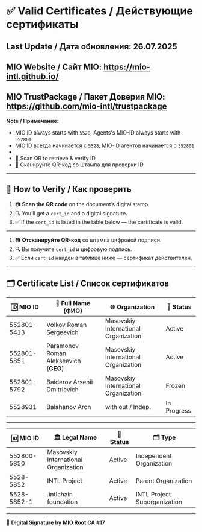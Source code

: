 # ✅ Valid Certificates / Действующие сертификаты

**Last Update / Дата обновления:** 26.07.2025  
---
**MIO Website / Сайт MIO:** https://mio-intl.github.io/
-------
**MIO TrustPackage / Пакет Доверия MIO:** https://github.com/mio-intl/trustpackage
------------

**Note / Примечание:**  
- MIO ID always starts with `5528`, Agents's MIO-ID always starts with `552801`  
- MIO ID всегда начинается с `5528`, MIO-ID агентов начинается с `552801`
- 
- 📎 Scan QR to retrieve & verify ID  
- 📎 Сканируйте QR-код со штампа для проверки ID

---

## 🧭 How to Verify / Как проверить

1. 📷 **Scan the QR code** on the document’s digital stamp.  
2. 🔍 You’ll get a `cert_id` and a digital signature.  
3. ✅ If the `cert_id` is listed in the table below — the certificate is valid.

---

1. 📷 **Отсканируйте QR-код** со штампа цифровой подписи.  
2. 🔍 Вы получите `cert_id` и цифровую подпись.  
3. ✅ Если `cert_id` найден в таблице ниже — сертификат действителен.

---

## 🗂️ Certificate List / Список сертификатов

| 🆔 MIO ID      | 👤 Full Name (ФИО)                            | 🌐 Organization                       | 📅 Status        |   
|----------------|------------------------------------------------|---------------------------------------|------------------|
| 552801-5413    | Volkov Roman Sergeevich                        | Masovskiy International Organization  | Active           |
| 552801-5851    | Paramonov Roman Alekseevich (**CEO**)          | Masovskiy International Organization  | Active           |
| 552801-5792    | Baiderov Arsenii Dmitrievich                   | Masovskiy International Organization  | Frozen           |
| 5528931        | Balahanov Aron                                 | with out / Indep.                     | In Progress      |

---

| 🆔 MIO ID      | 🏛️ Legal Name                                  | 📅 Status        | 🗂️ Type                      |
|----------------|-------------------------------------------------|------------------|------------------------------|
| 552800-5850    | Masovskiy International Organization            | Active           | Independent Organization     |
| 5528-5852      | INTL Project                                    | Active           | Parent Organization          |
| 5528-5852-1    | .intlchain foundation                           | Active           | INTL Project Suborganization |

---

🔐 **Digital Signature by MIO Root CA #17**  
